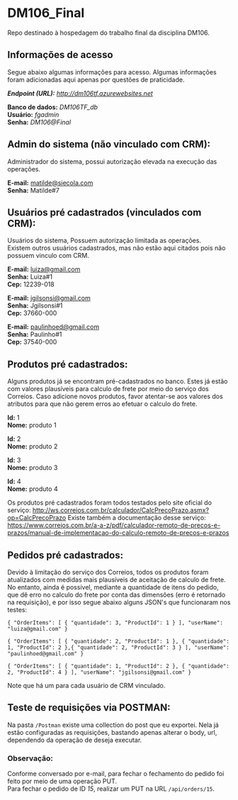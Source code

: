 # DM106_Final
Repo destinado à hospedagem do trabalho final da disciplina DM106.

## Informações de acesso

Segue abaixo algumas informações para acesso. Algumas informações foram adicionadas aqui apenas por questões de praticidade.

_**Endpoint (URL):** http://dm106tf.azurewebsites.net_

**Banco de dados:** *DM106TF_db*  
**Usuário:** *fgadmin*  
**Senha:** *DM106@Final*

## Admin do sistema (não vinculado com CRM):

Administrador do sistema, possui autorização elevada na execução das operações.

**E-mail:** matilde@siecola.com  
**Senha:** Matilde#7  

## Usuários pré cadastrados (vinculados com CRM):

Usuários do sistema, Possuem autorização limitada as operações.  
Existem outros usuários cadastrados, mas não estão aqui citados pois não possuem vinculo com CRM.

**E-mail:** luiza@gmail.com  
**Senha:** Luiza#1  
**Cep:** 12239-018  

**E-mail:** jgilsonsi@gmail.com  
**Senha:** Jgilsonsi#1  
**Cep:** 37660-000  

**E-mail:** paulinhoed@gmail.com  
**Senha:** Paulinho#1  
**Cep:** 37540-000  

## Produtos pré cadastrados:

Alguns produtos já se encontram pré-cadastrados no banco. Estes já estão com valores plausíveis para calculo de frete por meio do serviço dos Correios. Caso adicione novos produtos, favor atentar-se aos valores dos atributos para que não gerem erros ao efetuar o calculo do frete.

**Id:** 1  
**Nome:** produto 1  

**Id:** 2  
**Nome:** produto 2  

**Id:** 3  
**Nome:** produto 3  

**Id:** 4  
**Nome:** produto 4  

Os produtos pré cadastrados foram todos testados pelo site oficial do serviço: http://ws.correios.com.br/calculador/CalcPrecoPrazo.asmx?op=CalcPrecoPrazo
Existe também a documentação desse serviço: https://www.correios.com.br/a-a-z/pdf/calculador-remoto-de-precos-e-prazos/manual-de-implementacao-do-calculo-remoto-de-precos-e-prazos

## Pedidos pré cadastrados:

Devido à limitação do serviço dos Correios, todos os produtos foram atualizados com medidas mais plausíveis de aceitação de calculo de frete.  
No entanto, ainda é possivel, mediante a quantidade de itens do pedido, que dê erro no calculo do frete por conta das dimensões (erro é retornado na requisição), e por isso segue abaixo alguns JSON's que funcionaram nos testes:

`{
    "OrderItems": [
        {
            "quantidade": 3,
            "ProductId": 1
        }
    ],
    "userName": "luiza@gmail.com"
}`

`{
    "OrderItems": [
        {
            "quantidade": 2,
            "ProductId": 1
        },
        {
            "quantidade": 1,
            "ProductId": 2
        },{
            "quantidade": 2,
            "ProductId": 3
        }
    ],
    "userName": "paulinhoed@gmail.com"
}`

`{
    "OrderItems": [
        {
            "quantidade": 1,
            "ProductId": 2
        },
        {
            "quantidade": 2,
            "ProductId": 4
        }
    ],
    "userName": "jgilsonsi@gmail.com"
}`

Note que há um para cada usuário de CRM vinculado.

## Teste de requisições via POSTMAN:

Na pasta `/Postman` existe uma collection do post que eu exportei. Nela já estão configuradas as requisições, bastando apenas alterar o body, url, dependendo da operação de deseja executar.

### Observação:

Conforme conversado por e-mail, para fechar o fechamento do pedido foi feito por meio de uma operação PUT.  
Para fechar o pedido de ID _15_, realizar um PUT na URL `/api/orders/15`.
